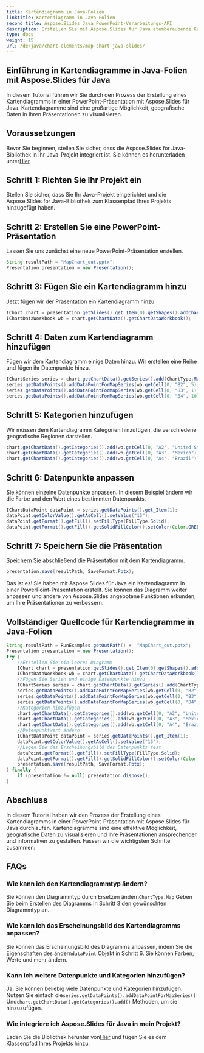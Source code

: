 ```yaml
---
title: Kartendiagramm in Java-Folien
linktitle: Kartendiagramm in Java-Folien
second_title: Aspose.Slides Java PowerPoint-Verarbeitungs-API
description: Erstellen Sie mit Aspose.Slides für Java atemberaubende Kartendiagramme in PowerPoint-Präsentationen. Schritt-für-Schritt-Anleitung und Quellcode für Java-Entwickler.
type: docs
weight: 15
url: /de/java/chart-elements/map-chart-java-slides/
---
```


## Einführung in Kartendiagramme in Java-Folien mit Aspose.Slides für Java

In diesem Tutorial führen wir Sie durch den Prozess der Erstellung eines Kartendiagramms in einer PowerPoint-Präsentation mit Aspose.Slides für Java. Kartendiagramme sind eine großartige Möglichkeit, geografische Daten in Ihren Präsentationen zu visualisieren.

## Voraussetzungen

 Bevor Sie beginnen, stellen Sie sicher, dass die Aspose.Slides for Java-Bibliothek in Ihr Java-Projekt integriert ist. Sie können es herunterladen unter[Hier](https://releases.aspose.com/slides/java/).

## Schritt 1: Richten Sie Ihr Projekt ein

Stellen Sie sicher, dass Sie Ihr Java-Projekt eingerichtet und die Aspose.Slides for Java-Bibliothek zum Klassenpfad Ihres Projekts hinzugefügt haben.

## Schritt 2: Erstellen Sie eine PowerPoint-Präsentation

Lassen Sie uns zunächst eine neue PowerPoint-Präsentation erstellen.

```java
String resultPath = "MapChart_out.pptx";
Presentation presentation = new Presentation();
```

## Schritt 3: Fügen Sie ein Kartendiagramm hinzu

Jetzt fügen wir der Präsentation ein Kartendiagramm hinzu.

```java
IChart chart = presentation.getSlides().get_Item(0).getShapes().addChart(ChartType.Map, 50, 50, 500, 400, false);
IChartDataWorkbook wb = chart.getChartData().getChartDataWorkbook();
```

## Schritt 4: Daten zum Kartendiagramm hinzufügen

Fügen wir dem Kartendiagramm einige Daten hinzu. Wir erstellen eine Reihe und fügen ihr Datenpunkte hinzu.

```java
IChartSeries series = chart.getChartData().getSeries().add(ChartType.Map);
series.getDataPoints().addDataPointForMapSeries(wb.getCell(0, "B2", 5));
series.getDataPoints().addDataPointForMapSeries(wb.getCell(0, "B3", 1));
series.getDataPoints().addDataPointForMapSeries(wb.getCell(0, "B4", 10));
```

## Schritt 5: Kategorien hinzufügen

Wir müssen dem Kartendiagramm Kategorien hinzufügen, die verschiedene geografische Regionen darstellen.

```java
chart.getChartData().getCategories().add(wb.getCell(0, "A2", "United States"));
chart.getChartData().getCategories().add(wb.getCell(0, "A3", "Mexico"));
chart.getChartData().getCategories().add(wb.getCell(0, "A4", "Brazil"));
```

## Schritt 6: Datenpunkte anpassen

Sie können einzelne Datenpunkte anpassen. In diesem Beispiel ändern wir die Farbe und den Wert eines bestimmten Datenpunkts.

```java
IChartDataPoint dataPoint = series.getDataPoints().get_Item(1);
dataPoint.getColorValue().getAsCell().setValue("15");
dataPoint.getFormat().getFill().setFillType(FillType.Solid);
dataPoint.getFormat().getFill().getSolidFillColor().setColor(Color.GREEN);
```

## Schritt 7: Speichern Sie die Präsentation

Speichern Sie abschließend die Präsentation mit dem Kartendiagramm.

```java
presentation.save(resultPath, SaveFormat.Pptx);
```

Das ist es! Sie haben mit Aspose.Slides für Java ein Kartendiagramm in einer PowerPoint-Präsentation erstellt. Sie können das Diagramm weiter anpassen und andere von Aspose.Slides angebotene Funktionen erkunden, um Ihre Präsentationen zu verbessern.

## Vollständiger Quellcode für Kartendiagramme in Java-Folien

```java
String resultPath = RunExamples.getOutPath() +  "MapChart_out.pptx";
Presentation presentation = new Presentation();
try {
	//Erstellen Sie ein leeres Diagramm
	IChart chart = presentation.getSlides().get_Item(0).getShapes().addChart(ChartType.Map, 50, 50, 500, 400, false);
	IChartDataWorkbook wb = chart.getChartData().getChartDataWorkbook();
	//Fügen Sie Serien und einige Datenpunkte hinzu
	IChartSeries series = chart.getChartData().getSeries().add(ChartType.Map);
	series.getDataPoints().addDataPointForMapSeries(wb.getCell(0, "B2", 5));
	series.getDataPoints().addDataPointForMapSeries(wb.getCell(0, "B3", 1));
	series.getDataPoints().addDataPointForMapSeries(wb.getCell(0, "B4", 10));
	//Kategorien hinzufügen
	chart.getChartData().getCategories().add(wb.getCell(0, "A2", "United States"));
	chart.getChartData().getCategories().add(wb.getCell(0, "A3", "Mexico"));
	chart.getChartData().getCategories().add(wb.getCell(0, "A4", "Brazil"));
	//Datenpunktwert ändern
	IChartDataPoint dataPoint = series.getDataPoints().get_Item(1);
	dataPoint.getColorValue().getAsCell().setValue("15");
	//Legen Sie das Erscheinungsbild des Datenpunkts fest
	dataPoint.getFormat().getFill().setFillType(FillType.Solid);
	dataPoint.getFormat().getFill().getSolidFillColor().setColor(Color.GREEN);
	presentation.save(resultPath, SaveFormat.Pptx);
} finally {
	if (presentation != null) presentation.dispose();
}
```

## Abschluss

In diesem Tutorial haben wir den Prozess der Erstellung eines Kartendiagramms in einer PowerPoint-Präsentation mit Aspose.Slides für Java durchlaufen. Kartendiagramme sind eine effektive Möglichkeit, geografische Daten zu visualisieren und Ihre Präsentationen ansprechender und informativer zu gestalten. Fassen wir die wichtigsten Schritte zusammen:

## FAQs

### Wie kann ich den Kartendiagrammtyp ändern?

 Sie können den Diagrammtyp durch Ersetzen ändern`ChartType.Map` Geben Sie beim Erstellen des Diagramms in Schritt 3 den gewünschten Diagrammtyp an.

### Wie kann ich das Erscheinungsbild des Kartendiagramms anpassen?

 Sie können das Erscheinungsbild des Diagramms anpassen, indem Sie die Eigenschaften des ändern`dataPoint` Objekt in Schritt 6. Sie können Farben, Werte und mehr ändern.

### Kann ich weitere Datenpunkte und Kategorien hinzufügen?

 Ja, Sie können beliebig viele Datenpunkte und Kategorien hinzufügen. Nutzen Sie einfach die`series.getDataPoints().addDataPointForMapSeries()` Und`chart.getChartData().getCategories().add()` Methoden, um sie hinzuzufügen.

### Wie integriere ich Aspose.Slides für Java in mein Projekt?

 Laden Sie die Bibliothek herunter von[Hier](https://releases.aspose.com/slides/java/) und fügen Sie es dem Klassenpfad Ihres Projekts hinzu.